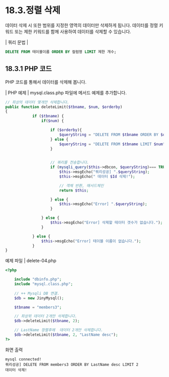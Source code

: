 # 18.3.정렬 삭제 
데이터 삭제 시 또한 범위를 지정한 영역의 데이터만 삭제하게 됩니다. 데이터를 정렬 키 워드 또는 제한 키워드를 함께 사용하여 데이터를 삭제할 수 있습니다.  

| 쿼리 문법 | 
```sql
DELETE FROM 테이블이름 ORDER BY 컬럼명 LIMIT 제한 개수; 
```

## 18.3.1 PHP 코드 
PHP 코드를 통해서 데이터를 삭제해 봅니다.  

| PHP 예제 | 
mysql.class.php 파일에 메서드 예제를 추가합니다. 
```php
// 최상의 데이터 몇개만 삭제합니다.
public function deleteLimit($tbname, $num, $orderby)
{
            if ($tbname) {
                if($num) {

                    if ($orderby){
                        $queryString = "DELETE FROM $tbname ORDER BY $orderby LIMIT $num";
                    } else {
                        $queryString = "DELETE FROM $tbname LIMIT $num"; 
                    }
                    

                    // 쿼리를 전송합니다.
                    if (mysqli_query($this->dbcon, $queryString)=== TRUE) {
                        $this->msgEcho("쿼리성공] ".$queryString);
                        $this->msgEcho(" 데이터 $Id 삭제!");

                        // 객체 반환, 매서드체인
                        return $this; 

                    } else {
                        $this->msgEcho("Error] ".$queryString);
                    }

                } else {
                    $this->msgEcho("Error] 삭제할 테이터 갯수가 없습니다."); 
                }

            } else {
                $this->msgEcho("Error] 테이블 이름이 없습니다."); 
            }
}

```

예제 파일 | delete-04.php 
```php
<?php

	include "dbinfo.php";
	include "mysql.class.php";
 
	// ++ Mysqli DB 연결.
	$db = new JinyMysql();

	$tbname = "members3";

	// 최상위 데이터 2개만 삭제합니다.
	$db->deleteLimit($tbname, 2);

	// LastName 정렬후에  데이터 2개만 삭제합니다.
	$db->deleteLimit($tbname, 2, "LastName desc");
?>

```

화면 출력 
```
mysql connected!
쿼리성공] DELETE FROM members3 ORDER BY LastName desc LIMIT 2
데이터 삭제!

```